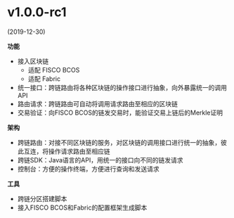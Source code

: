 # v1.0.0-rc1

(2019-12-30)

**功能**

- 接入区块链
  - 适配 FISCO BCOS
  - 适配 Fabric
- 统一接口：跨链路由将各种区块链的操作接口进行抽象，向外暴露统一的调用API
- 路由请求：跨链路由可自动将调用请求路由至相应的区块链
- 交易验证：向FISCO BCOS的链发交易时，能验证交易上链后的Merkle证明

**架构**

- 跨链路由：对接不同区块链的服务，对区块链的调用接口进行统一的抽象，彼此互连，将操作请求路由至相应链
- 跨链SDK：Java语言的API，用统一的接口向不同的链发请求
- 控制台：方便的操作终端，方便进行查询和发送请求

**工具**

- 跨链分区搭建脚本
- 接入FISCO BCOS和Fabric的配置框架生成脚本